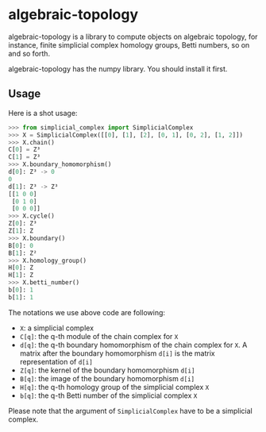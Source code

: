 # algebraic-topology

algebraic-topology is a library to compute objects on algebraic topology, for instance, finite simplicial complex homology groups, Betti numbers, so on and so forth. 

algebraic-topology has the numpy library. 
You should install it first. 

## Usage
Here is a shot usage: 
```python
>>> from simplicial_complex import SimplicialComplex
>>> X = SimplicialComplex([[0], [1], [2], [0, 1], [0, 2], [1, 2]])
>>> X.chain()
C[0] = Z³
C[1] = Z³
>>> X.boundary_homomorphism()
d[0]: Z³ -> 0
0
d[1]: Z³ -> Z³
[[1 0 0]
 [0 1 0]
 [0 0 0]]
>>> X.cycle()
Z[0]: Z³
Z[1]: Z
>>> X.boundary()
B[0]: 0
B[1]: Z²
>>> X.homology_group()
H[0]: Z
H[1]: Z
>>> X.betti_number()
b[0]: 1
b[1]: 1
```
The notations we use above code are following: 
- `X`: a simplicial complex
- `C[q]`: the q-th module of the chain complex for `X`
- `d[q]`: the q-th boundary homomorphism of the chain complex for `X`. A matrix after the boundary homomorphism `d[i]` is the matrix representation of `d[i]`
- `Z[q]`: the kernel of the boundary homomorphism `d[i]`
- `B[q]`: the image of the boundary homomorphism `d[i]`
- `H[q]`: the q-th homology group of the simplicial complex `X`
- `b[q]`: the q-th Betti number of the simplicial complex `X`

Please note that the argument of `SimplicialComplex` have to be a simplicial complex. 